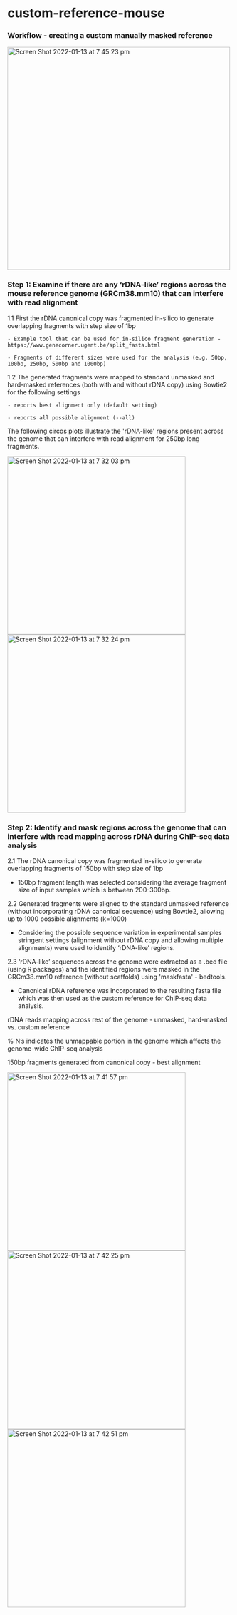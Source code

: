 # custom-reference-mouse

### Workflow - creating a custom manually masked reference 
<img width="500" alt="Screen Shot 2022-01-13 at 7 45 23 pm" src="https://user-images.githubusercontent.com/36429476/149296322-0f8179b7-e9b2-48c3-b051-80376efff178.png">

### Step 1: Examine if there are any ‘rDNA-like’ regions across the mouse reference genome (GRCm38.mm10) that can interfere with read alignment

1.1 First the rDNA canonical copy was fragmented in-silico to generate overlapping fragments with step size of 1bp

	- Example tool that can be used for in-silico fragment generation - https://www.genecorner.ugent.be/split_fasta.html

	- Fragments of different sizes were used for the analysis (e.g. 50bp, 100bp, 250bp, 500bp and 1000bp)

1.2 The generated fragments were mapped to standard unmasked and hard-masked references (both with and without rDNA copy) using Bowtie2 for the following settings
	
  	- reports best alignment only (default setting)
	
  	- reports all possible alignment (--all)

The following circos plots illustrate the 'rDNA-like' regions present across the genome that can interfere with read alignment for 250bp long fragments.

  
<img width="400" alt="Screen Shot 2022-01-13 at 7 32 03 pm" src="https://user-images.githubusercontent.com/36429476/149294286-2cd18221-385c-4f05-813f-7b55d9d0d9c1.png">



<img width="400" alt="Screen Shot 2022-01-13 at 7 32 24 pm" src="https://user-images.githubusercontent.com/36429476/149294299-ec554279-bf66-4d3f-a9f0-a35fa42cef0f.png">


### Step 2: Identify and mask regions across the genome that can interfere with read mapping across rDNA during ChIP-seq data analysis

2.1 The rDNA canonical copy was fragmented in-silico to generate overlapping fragments of 150bp with step size of 1bp         	

- 150bp fragment length was selected considering the average fragment size of input samples which is between 200-300bp. 


2.2 Generated fragments were aligned to the standard unmasked reference (without incorporating rDNA canonical sequence) using Bowtie2, allowing up to 1000 possible alignments (k=1000)

- Considering the possible sequence variation in experimental samples stringent settings (alignment without rDNA copy and allowing multiple alignments) were used to identify ‘rDNA-like’ regions.


2.3 ‘rDNA-like’ sequences across the genome were extracted as a .bed file (using R packages) and the identified regions were masked in the GRCm38.mm10 reference (without scaffolds) using 'maskfasta' - bedtools. 

- Canonical rDNA reference was incorporated to the resulting fasta file which was then used as the custom reference for ChIP-seq data analysis.  

rDNA reads mapping across rest of the genome - unmasked, hard-masked vs. custom reference

% N’s indicates the unmappable portion in the genome which affects the genome-wide ChIP-seq analysis

150bp fragments generated from canonical copy - best alignment

<img width="400" alt="Screen Shot 2022-01-13 at 7 41 57 pm" src="https://user-images.githubusercontent.com/36429476/149296142-57d8cc40-6db2-4a75-aabd-28f575b24cc4.png">


<img width="400" alt="Screen Shot 2022-01-13 at 7 42 25 pm" src="https://user-images.githubusercontent.com/36429476/149296150-dedb5657-6a75-41ae-a1c7-0df8477820b0.png">


<img width="400" alt="Screen Shot 2022-01-13 at 7 42 51 pm" src="https://user-images.githubusercontent.com/36429476/149296160-7047b059-2108-4b53-a155-d2ab7cc75a03.png">





